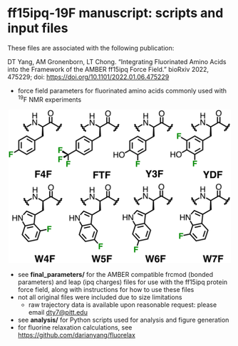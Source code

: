 # ff15ipq-19F manuscript: scripts and input files

These files are associated with the following publication:  

DT Yang, AM Gronenborn, LT Chong. “Integrating Fluorinated Amino Acids into the Framework of the AMBER ff15ipq Force Field.” bioRxiv 2022, 475229; doi: https://doi.org/10.1101/2022.01.06.475229

* force field parameters for fluorinated amino acids commonly used with <sup>19</sup>F NMR experiments
<p align="center">
   <img src="docs/19F_ipq_structures.png" alt="19F-IPQ Structures" width="500">
</p>

* see **final_parameters/** for the AMBER compatible frcmod (bonded parameters) and leap (ipq charges) files for use with the ff15ipq protein force field, along with instructions for how to use these files
* not all original files were included due to size limitations
    * raw trajectory data is available upon reasonable request: please email dty7@pitt.edu
* see **analysis/** for Python scripts used for analysis and figure generation 
* for fluorine relaxation calculations, see https://github.com/darianyang/fluorelax
